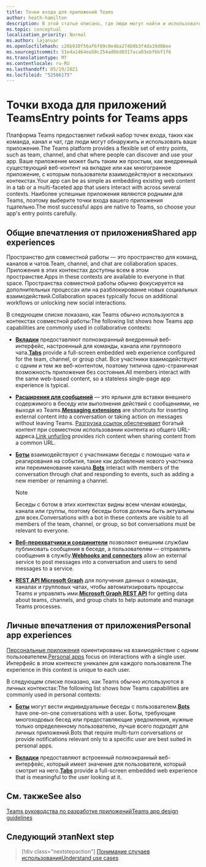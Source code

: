 ```yaml
---
title: Точки входа для приложений Teams
author: heath-hamilton
description: В этой статье описано, где люди могут найти и использовать ваше приложение в Teams.
ms.topic: conceptual
localization_priority: Normal
ms.author: lajanuar
ms.openlocfilehash: c26b938f56af6f09c0e4ba274b9b3f4da19d08ee
ms.sourcegitcommit: 51e4a1464ea58c254ad6bd0317aca03ebf6bf1f6
ms.translationtype: MT
ms.contentlocale: ru-RU
ms.lasthandoff: 05/19/2021
ms.locfileid: "52566175"
---
```

# <a name="entry-points-for-teams-apps"></a><span data-ttu-id="ec213-103">Точки входа для приложений Teams</span><span class="sxs-lookup"><span data-stu-id="ec213-103">Entry points for Teams apps</span></span>

<span data-ttu-id="ec213-104">Платформа Teams предоставляет гибкий набор точек входа, таких как команда, канал и чат, где люди могут обнаружить и использовать ваше приложение.</span><span class="sxs-lookup"><span data-stu-id="ec213-104">The Teams platform provides a flexible set of entry points, such as team, channel, and chat where people can discover and use your app.</span></span> <span data-ttu-id="ec213-105">Ваше приложение может быть таким же простым, как внедренный существующий веб-контент на вкладке или как многогранное приложение, с которым пользователи взаимодействуют в нескольких контекстах.</span><span class="sxs-lookup"><span data-stu-id="ec213-105">Your app can be as simple as embedding existing web content in a tab or a multi-faceted app that users interact with across several contexts.</span></span>
<span data-ttu-id="ec213-106">Наиболее успешные приложения являются родными для Teams, поэтому выберите точки входа вашего приложения тщательно.</span><span class="sxs-lookup"><span data-stu-id="ec213-106">The most successful apps are native to Teams, so choose your app's entry points carefully.</span></span>

## <a name="shared-app-experiences"></a><span data-ttu-id="ec213-107">Общие впечатления от приложения</span><span class="sxs-lookup"><span data-stu-id="ec213-107">Shared app experiences</span></span>

<span data-ttu-id="ec213-108">Пространство для совместной работы — это пространство для команд, каналов и чатов.</span><span class="sxs-lookup"><span data-stu-id="ec213-108">Team, channel, and chat are collaboration spaces.</span></span> <span data-ttu-id="ec213-109">Приложения в этих контекстах доступны всем в этом пространстве.</span><span class="sxs-lookup"><span data-stu-id="ec213-109">Apps in these contexts are available to everyone in that space.</span></span> <span data-ttu-id="ec213-110">Пространства совместной работы обычно фокусируется на дополнительных процессах или на разблокирование новых социальных взаимодействий.</span><span class="sxs-lookup"><span data-stu-id="ec213-110">Collaboration spaces typically focus on additional workflows or unlocking new social interactions.</span></span>

<span data-ttu-id="ec213-111">В следующем списке показано, как Teams обычно используются в контекстах совместной работы:</span><span class="sxs-lookup"><span data-stu-id="ec213-111">The following list shows how Teams app capabilities are commonly used in collaborative contexts:</span></span>

* <span data-ttu-id="ec213-112">[**Вкладки**](~/tabs/what-are-tabs.md) предоставляют полноэкранный внедренный веб-интерфейс, настроенный для команды, канала или группового чата.</span><span class="sxs-lookup"><span data-stu-id="ec213-112">[**Tabs**](~/tabs/what-are-tabs.md) provide a full-screen embedded web experience configured for the team, channel, or group chat.</span></span> <span data-ttu-id="ec213-113">Все участники взаимодействуют с одним и тем же веб-контентом, поэтому типична одно-страничная возможность приложения без состояния.</span><span class="sxs-lookup"><span data-stu-id="ec213-113">All members interact with the same web-based content, so a stateless single-page app experience is typical.</span></span>

* <span data-ttu-id="ec213-114">[**Расширения для сообщений**](~/messaging-extensions/what-are-messaging-extensions.md) — это ярлыки для вставки внешнего содержимого в беседу или выполнения действий с сообщениями, не выходя из Teams.</span><span class="sxs-lookup"><span data-stu-id="ec213-114">[**Messaging extensions**](~/messaging-extensions/what-are-messaging-extensions.md) are shortcuts for inserting external content into a conversation or taking action on messages without leaving Teams.</span></span> <span data-ttu-id="ec213-115">[Разгрузка ссылок обеспечивает](~/messaging-extensions/how-to/link-unfurling.md) богатый контент при совместном использовании контента из общего URL-адреса.</span><span class="sxs-lookup"><span data-stu-id="ec213-115">[Link unfurling](~/messaging-extensions/how-to/link-unfurling.md) provides rich content when sharing content from a common URL.</span></span>

* <span data-ttu-id="ec213-116">[**Боты**](~/bots/what-are-bots.md) взаимодействуют с участниками беседы с помощью чата и реагирования на события, такие как добавление нового участника или переименование канала.</span><span class="sxs-lookup"><span data-stu-id="ec213-116">[**Bots**](~/bots/what-are-bots.md) interact with members of the conversation through chat and responding to events, such as adding a new member or renaming a channel.</span></span> 
   > [!NOTE]
   > <span data-ttu-id="ec213-117">Беседы с ботом в этих контекстах видны всем членам команды, канала или группы, поэтому беседы ботов должны быть актуальны для всех.</span><span class="sxs-lookup"><span data-stu-id="ec213-117">Conversations with a bot in these contexts are visible to all members of the team, channel, or group, so bot conversations must be relevant to everyone.</span></span>

* <span data-ttu-id="ec213-118">[**Веб-перехватчики и соединители**](~/webhooks-and-connectors/what-are-webhooks-and-connectors.md) позволяют внешним службам публиковать сообщения в беседе, а пользователям — отправлять сообщения в службу.</span><span class="sxs-lookup"><span data-stu-id="ec213-118">[**Webhooks and connectors**](~/webhooks-and-connectors/what-are-webhooks-and-connectors.md) allow an external service to post messages into a conversation and users to send messages to a service.</span></span>

* <span data-ttu-id="ec213-119">[**REST API Microsoft Graph**](/graph/teams-concept-overview) для получения данных о командах, каналах и групповых чатах, чтобы автоматизировать процессы Teams и управлять ими.</span><span class="sxs-lookup"><span data-stu-id="ec213-119">[**Microsoft Graph REST API**](/graph/teams-concept-overview) for getting data about teams, channels, and group chats to help automate and manage Teams processes.</span></span>

## <a name="personal-app-experiences"></a><span data-ttu-id="ec213-120">Личные впечатления от приложения</span><span class="sxs-lookup"><span data-stu-id="ec213-120">Personal app experiences</span></span>

<span data-ttu-id="ec213-121">[Персональные приложения](../concepts/design/personal-apps.md) ориентированы на взаимодействие с одним пользователем.</span><span class="sxs-lookup"><span data-stu-id="ec213-121">[Personal apps](../concepts/design/personal-apps.md) focus on interactions with a single user.</span></span> <span data-ttu-id="ec213-122">Интерфейс в этом контексте уникален для каждого пользователя.</span><span class="sxs-lookup"><span data-stu-id="ec213-122">The experience in this context is unique to each user.</span></span>

<span data-ttu-id="ec213-123">В следующем списке показано, как Teams обычно используются в личных контекстах:</span><span class="sxs-lookup"><span data-stu-id="ec213-123">The following list shows how Teams capabilities are commonly used in personal contexts:</span></span>

* <span data-ttu-id="ec213-124">[**Боты**](~/bots/what-are-bots.md) могут вести индивидуальные беседы с пользователем.</span><span class="sxs-lookup"><span data-stu-id="ec213-124">[**Bots**](~/bots/what-are-bots.md) have one-on-one conversations with a user.</span></span> <span data-ttu-id="ec213-125">Боты, требующие многоходовых бесед или предоставляющие уведомления, нужные только определенному пользователю, лучше всего подходят для личных приложений.</span><span class="sxs-lookup"><span data-stu-id="ec213-125">Bots that require multi-turn conversations or provide notifications relevant only to a specific user are best suited in personal apps.</span></span>

* <span data-ttu-id="ec213-126">[**Вкладки**](~/tabs/what-are-tabs.md) предоставляют встроенный полноэкранный веб-интерфейс, который имеет значение для пользователя, который смотрит на него.</span><span class="sxs-lookup"><span data-stu-id="ec213-126">[**Tabs**](~/tabs/what-are-tabs.md) provide a full-screen embedded web experience that is meaningful to the user looking at it.</span></span>

## <a name="see-also"></a><span data-ttu-id="ec213-127">См. также</span><span class="sxs-lookup"><span data-stu-id="ec213-127">See also</span></span>

[<span data-ttu-id="ec213-128">Teams руководства по разработке приложений</span><span class="sxs-lookup"><span data-stu-id="ec213-128">Teams app design guidelines</span></span>](../concepts/design/design-teams-app-overview.md)

## <a name="next-step"></a><span data-ttu-id="ec213-129">Следующий этап</span><span class="sxs-lookup"><span data-stu-id="ec213-129">Next step</span></span>

> [!div class="nextstepaction"]
> [<span data-ttu-id="ec213-130">Понимание случаев использования</span><span class="sxs-lookup"><span data-stu-id="ec213-130">Understand use cases</span></span>](../concepts/design/understand-use-cases.md)

